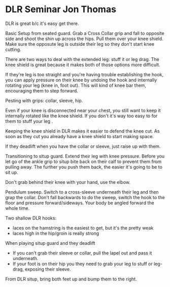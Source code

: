 # DLR Seminar Jon Thomas

DLR is great b/c it's easy get there.

Basic Setup from seated guard. Grab a Cross Collar grip and fall to opposite side and shoot the shin up across the hips. Pull them over your knee shield. Make sure the opposute leg is outside their leg so they don't start knee cutting.

There are two ways to deal with the extended leg: stuff it or leg drag. The knee shield is great because it makes both of those options more difficult.

If they're leg is too straight and you're having trouble establishing the hook, you can apply pressure on their knee by undoing the hook and internally rotating your leg (knee in, foot out). This will kind of knee bar them, encouraging them to step forward. 

Pesting with grips: collar, sleeve, hip. 

Even if your knee is disconnected near your chest, you still want to keep it internally rotated like the knee shield. If you don't it's way too easy to for them to stuff your leg . 

Keeping the knee shield in DLR makes it easier to defend the knee cut. As soon as they cut you already have a knee shield to start making space. 

If they deadlift when you have the collar or sleeve, just raise up with them. 

Transitioning to situp guard. Extend their leg with knee pressure. Before you let go of the ankle grip to situp bite back on their calf to prevent them from pulling away. The further you push them back, the easier it's going to be to sit up. 

Don't grab behind their knee with your hand, use the elbow. 

Pendulum sweep. Switch to a cross-sleeve underneath their leg and then grap the collar. Don't fall backwards to do the sweep, switch the hook to the floor and pressure forward/sideways. Your body be angled forward the whole time. 

Two shallow DLR hooks: 
* laces on the hamstring is the easiest to get, but it's the pretty weak
* laces high in the hip/groin is really strong 

When playing situp guard and they deadlift 
* If you can't grab their sleeve or collar, pull the lapel out and pass it underneath. 
* If your foot is on their hip you they need to grab your leg to stuff or leg-drag, exposing their sleeve.

From DLR situp, bring both feet up and bump them to the right. 